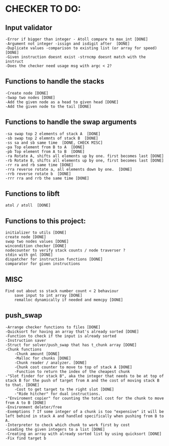 # CHECKER TO DO:
	
## Input validator
	-Error if bigger than integer - Atoll compare to max_int [DONE]
	-Argument not integer -issign and isdigit after  [DONE]
	-Duplicate values -comparison to existing list (or array for speed)  [DONE]
	-Given instruction doesnt exist -strncmp doesnt match with the instruct
	-Does the checker need usage msg with argc < 2? 
## Functions to handle the stacks
	-Create node [DONE]
	-Swap two nodes [DONE] 
	-Add the given node as a head to given head [DONE]
	-Add the given node to the tail [DONE]

## Functions to handle the swap arguments  
	-sa swap top 2 elements of stack A  [DONE]
	-sb swap top 2 elemnts of stack B  [DONE]
	-ss sa and sb same time  [DONE, CHECK MISC]
	-pa Top element from B to A  [DONE]
	-pb Top element from A to B  [DONE]
	-ra Rotate A, shifts all elements up by one. first becomes last [DONE]
	-rb Rotate B, shifts all elements up by one, first becomes last [DONE]
	-rr ra and rb same time [DONE]
	-rra reverse rotate a, all elements down by one.  [DONE]
	-rrb reverse rotate b  [DONE]
	-rrr rra and rrb the same time [DONE]
## Functions to libft  
	atol / atoll  [DONE]
## Functions to this project:
	initializer to utils [DONE]
	create node [DONE]
	swap two nodes values [DONE]
	wincondition checker [DONE]
	nodecounter to verify stack counts / node traverser ?
	stdin with gnl [DONE]
	dispatcher for instruction functions [DONE]
	comparator for given instructions 
## MISC
	Find out about ss stack number count < 2 behaviour
		save input to int array [DONE]
		remalloc dynamically if needed and memcpy [DONE]
## push_swap
	-Arrange checker functions to files [DONE]
	-Quicksort for having an array that's already sorted [DONE]
	-Function to check if the input is already sorted
	-Instruction saver
	-Struct for solver/push_swap that has t_chunk array [DONE]
	-Chunk functions
		-Chunk amount [DONE]
		-Malloc for chunks [DONE]
		-Chunk reader / analyzer. [DONE]
		-Chunk cost counter to move to top of stack A [DONE]
		-Function to return the index of the cheapest chunk
	-"Slot finder for stack B", aka the integer that needs to be at top of stack B for the push of target from A and the cost of moving stack B to that. [DONE]
		-Cost to get target to the right slot [DONE]
		-"Ride hitcher" for dual instructions.
	-"Enviroment copier" for counting the total cost for the chunk to move from A to B [DONE]
	-Environment deleter/free
	-Exemptions ? If some integer of a chunk is too "expensive" it will be left behind in stack A and handled specifically when pushing from B to A.
	-Interpreter to check which chunk to work first by cost
	-Loading the given integers to a list [DONE]
	-Creating an array with already sorted list by using quicksort [DONE]
	-Fix find target b
